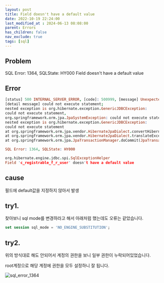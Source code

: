 ```yaml
---
layout: post
title: Field doesn't have a default value
date: 2022-10-19 22:24:00
last_modified_at : 2024-06-13 08:08:00
parent: Errors
has_children: false
nav_exclude: true
tags: [sql]
---
```


## Problem
SQL Error: 1364, SQLState: HY000 Field doesn't have a default value

## Error

```prolog
[status] 500 INTERNAL_SERVER_ERROR, [code]: 500999, [message] Unexpected error occurred., 
[detail message] could not execute statement; 
nested exception is org.hibernate.exception.GenericJDBCException: 
could not execute statement, 
org.springframework.orm.jpa.JpaSystemException: could not execute statement; 
nested exception is org.hibernate.exception.GenericJDBCException: 
could not execute statement 
at org.springframework.orm.jpa.vendor.HibernateJpaDialect.convertHibernateAccessException(HibernateJpaDialect.java:331) 
at org.springframework.orm.jpa.vendor.HibernateJpaDialect.translateExceptionIfPossible(HibernateJpaDialect.java:233) 
at org.springframework.orm.jpa.JpaTransactionManager.doCommit(JpaTransactionManager.java:566) 

SQL Error: 1364, SQLState: HY000

org.hibernate.engine.jdbc.spi.SqlExceptionHelper
Field 'c_registrable_f_r_user' doesn't have a default value
```

## cause

필드에 default값을 지정하지 않아서 발생

## try1.

찾아보니 sql mode를 변경하라고 해서 아래처럼 했는데도 오류는 같았습니다.

```sql
set session sql_mode = 'NO_ENGINE_SUBSTITUTION';
```

## try2.

위의 방식대로 해도 안되어서 계정의 권한을 보니 일부 권한이 누락되어있었습니다.

root계정으로 해당 계정에 권한을 모두 설정하니 잘 됩니다.

![sql_error_1364](../img/sql_error_1364.png)
